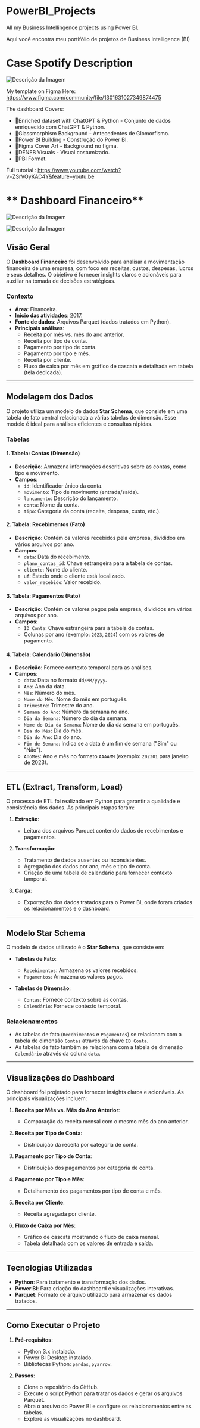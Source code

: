# PowerBI_Projects
All my Business Intellingence projects using Power BI. 

Aqui você encontra meu portifólio de projetos de Business Intelligence (BI)


#  Case Spotify Description


![Descrição da Imagem](https://github.com/reearantes/PowerBI_Projects/blob/main/case_sf.png)

My template on Figma Here:
https://www.figma.com/community/file/1301631027349874475

The dashboard Covers:
 - 💠Enriched dataset with ChatGPT & Python - Conjunto de dados enriquecido com ChatGPT & Python.
 - 💠Glassmorphism Background - Antecedentes de Glomorfismo.
 - 💠Power BI Building - Construção do Power BI.
 - 💠Figma Cover Art - Background no figma.
 - 💠DENEB Visuals - Visual costumizado.
 - 💠PBI Format.

Full tutorial : https://www.youtube.com/watch?v=ZSrVOyKAC4Y&feature=youtu.be


# **  Dashboard Financeiro**

![Descrição da Imagem](https://github.com/reearantes/PowerBI_Projects/raw/main/01_VisaoGeral.jpg)

![Descrição da Imagem](https://github.com/reearantes/PowerBI_Projects/blob/main/02_Fluxo_Caixa.jpg)

## **Visão Geral**

O **Dashboard Financeiro** foi desenvolvido para analisar a movimentação financeira de uma empresa, com foco em receitas, custos, despesas, lucros e seus detalhes. O objetivo é fornecer insights claros e acionáveis para auxiliar na tomada de decisões estratégicas.

### **Contexto**

- **Área**: Financeira.
- **Início das atividades**: 2017.
- **Fonte de dados**: Arquivos Parquet (dados tratados em Python).
- **Principais análises**:
  - Receita por mês vs. mês do ano anterior.
  - Receita por tipo de conta.
  - Pagamento por tipo de conta.
  - Pagamento por tipo e mês.
  - Receita por cliente.
  - Fluxo de caixa por mês em gráfico de cascata e detalhada em tabela (tela dedicada).

---

## **Modelagem dos Dados**

O projeto utiliza um modelo de dados **Star Schema**, que consiste em uma tabela de fato central relacionada a várias tabelas de dimensão. Esse modelo é ideal para análises eficientes e consultas rápidas.

### **Tabelas**

#### **1. Tabela: Contas (Dimensão)**
- **Descrição**: Armazena informações descritivas sobre as contas, como tipo e movimento.
- **Campos**:
  - `id`: Identificador único da conta.
  - `movimento`: Tipo de movimento (entrada/saída).
  - `lancamento`: Descrição do lançamento.
  - `conta`: Nome da conta.
  - `tipo`: Categoria da conta (receita, despesa, custo, etc.).

#### **2. Tabela: Recebimentos (Fato)**
- **Descrição**: Contém os valores recebidos pela empresa, divididos em vários arquivos por ano.
- **Campos**:
  - `data`: Data do recebimento.
  - `plano_contas_id`: Chave estrangeira para a tabela de contas.
  - `cliente`: Nome do cliente.
  - `uf`: Estado onde o cliente está localizado.
  - `valor_recebido`: Valor recebido.

#### **3. Tabela: Pagamentos (Fato)**
- **Descrição**: Contém os valores pagos pela empresa, divididos em vários arquivos por ano.
- **Campos**:
  - `ID Conta`: Chave estrangeira para a tabela de contas.
  - Colunas por ano (exemplo: `2023`, `2024`) com os valores de pagamento.

#### **4. Tabela: Calendário (Dimensão)**
- **Descrição**: Fornece contexto temporal para as análises.
- **Campos**:
  - `data`: Data no formato `dd/MM/yyyy`.
  - `Ano`: Ano da data.
  - `Mês`: Número do mês.
  - `Nome do Mês`: Nome do mês em português.
  - `Trimestre`: Trimestre do ano.
  - `Semana do Ano`: Número da semana no ano.
  - `Dia da Semana`: Número do dia da semana.
  - `Nome do Dia da Semana`: Nome do dia da semana em português.
  - `Dia do Mês`: Dia do mês.
  - `Dia do Ano`: Dia do ano.
  - `Fim de Semana`: Indica se a data é um fim de semana ("Sim" ou "Não").
  - `AnoMês`: Ano e mês no formato `AAAAMM` (exemplo: `202301` para janeiro de 2023).

---

## **ETL (Extract, Transform, Load)**

O processo de ETL foi realizado em Python para garantir a qualidade e consistência dos dados. As principais etapas foram:

1. **Extração**:
   - Leitura dos arquivos Parquet contendo dados de recebimentos e pagamentos.

2. **Transformação**:
   - Tratamento de dados ausentes ou inconsistentes.
   - Agregação dos dados por ano, mês e tipo de conta.
   - Criação de uma tabela de calendário para fornecer contexto temporal.

3. **Carga**:
   - Exportação dos dados tratados para o Power BI, onde foram criados os relacionamentos e o dashboard.

---

## **Modelo Star Schema**

O modelo de dados utilizado é o **Star Schema**, que consiste em:

- **Tabelas de Fato**:
  - `Recebimentos`: Armazena os valores recebidos.
  - `Pagamentos`: Armazena os valores pagos.

- **Tabelas de Dimensão**:
  - `Contas`: Fornece contexto sobre as contas.
  - `Calendário`: Fornece contexto temporal.

### **Relacionamentos**

- As tabelas de fato (`Recebimentos` e `Pagamentos`) se relacionam com a tabela de dimensão `Contas` através da chave `ID Conta`.
- As tabelas de fato também se relacionam com a tabela de dimensão `Calendário` através da coluna `data`.

---

## **Visualizações do Dashboard**

O dashboard foi projetado para fornecer insights claros e acionáveis. As principais visualizações incluem:

1. **Receita por Mês vs. Mês do Ano Anterior**:
   - Comparação da receita mensal com o mesmo mês do ano anterior.

2. **Receita por Tipo de Conta**:
   - Distribuição da receita por categoria de conta.

3. **Pagamento por Tipo de Conta**:
   - Distribuição dos pagamentos por categoria de conta.

4. **Pagamento por Tipo e Mês**:
   - Detalhamento dos pagamentos por tipo de conta e mês.

5. **Receita por Cliente**:
   - Receita agregada por cliente.

6. **Fluxo de Caixa por Mês**:
   - Gráfico de cascata mostrando o fluxo de caixa mensal.
   - Tabela detalhada com os valores de entrada e saída.

---

## **Tecnologias Utilizadas**

- **Python**: Para tratamento e transformação dos dados.
- **Power BI**: Para criação do dashboard e visualizações interativas.
- **Parquet**: Formato de arquivo utilizado para armazenar os dados tratados.

---

## **Como Executar o Projeto**

1. **Pré-requisitos**:
   - Python 3.x instalado.
   - Power BI Desktop instalado.
   - Bibliotecas Python: `pandas`, `pyarrow`.

2. **Passos**:
   - Clone o repositório do GitHub.
   - Execute o script Python para tratar os dados e gerar os arquivos Parquet.
   - Abra o arquivo do Power BI e configure os relacionamentos entre as tabelas.
   - Explore as visualizações no dashboard.
